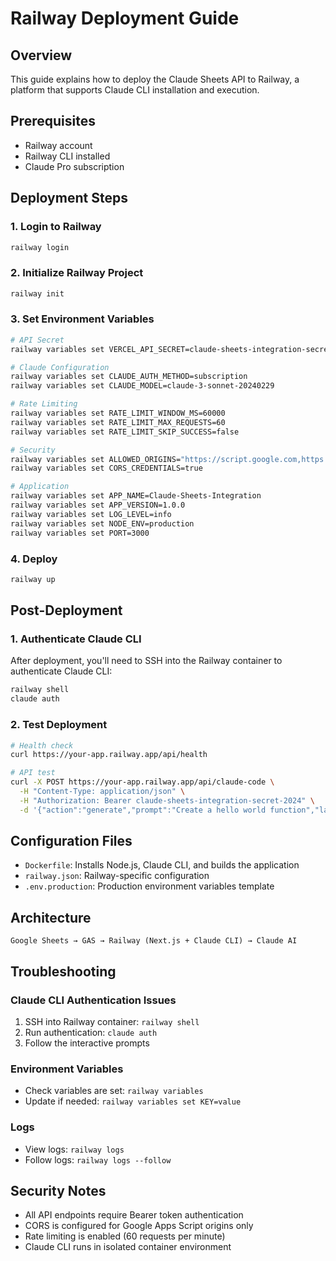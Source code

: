 # Railway Deployment Guide

## Overview
This guide explains how to deploy the Claude Sheets API to Railway, a platform that supports Claude CLI installation and execution.

## Prerequisites
- Railway account
- Railway CLI installed
- Claude Pro subscription

## Deployment Steps

### 1. Login to Railway
```bash
railway login
```

### 2. Initialize Railway Project
```bash
railway init
```

### 3. Set Environment Variables
```bash
# API Secret
railway variables set VERCEL_API_SECRET=claude-sheets-integration-secret-2024

# Claude Configuration
railway variables set CLAUDE_AUTH_METHOD=subscription
railway variables set CLAUDE_MODEL=claude-3-sonnet-20240229

# Rate Limiting
railway variables set RATE_LIMIT_WINDOW_MS=60000
railway variables set RATE_LIMIT_MAX_REQUESTS=60
railway variables set RATE_LIMIT_SKIP_SUCCESS=false

# Security
railway variables set ALLOWED_ORIGINS="https://script.google.com,https://docs.google.com"
railway variables set CORS_CREDENTIALS=true

# Application
railway variables set APP_NAME=Claude-Sheets-Integration
railway variables set APP_VERSION=1.0.0
railway variables set LOG_LEVEL=info
railway variables set NODE_ENV=production
railway variables set PORT=3000
```

### 4. Deploy
```bash
railway up
```

## Post-Deployment

### 1. Authenticate Claude CLI
After deployment, you'll need to SSH into the Railway container to authenticate Claude CLI:

```bash
railway shell
claude auth
```

### 2. Test Deployment
```bash
# Health check
curl https://your-app.railway.app/api/health

# API test
curl -X POST https://your-app.railway.app/api/claude-code \
  -H "Content-Type: application/json" \
  -H "Authorization: Bearer claude-sheets-integration-secret-2024" \
  -d '{"action":"generate","prompt":"Create a hello world function","language":"javascript"}'
```

## Configuration Files

- `Dockerfile`: Installs Node.js, Claude CLI, and builds the application
- `railway.json`: Railway-specific configuration
- `.env.production`: Production environment variables template

## Architecture

```
Google Sheets → GAS → Railway (Next.js + Claude CLI) → Claude AI
```

## Troubleshooting

### Claude CLI Authentication Issues
1. SSH into Railway container: `railway shell`
2. Run authentication: `claude auth`
3. Follow the interactive prompts

### Environment Variables
- Check variables are set: `railway variables`
- Update if needed: `railway variables set KEY=value`

### Logs
- View logs: `railway logs`
- Follow logs: `railway logs --follow`

## Security Notes

- All API endpoints require Bearer token authentication
- CORS is configured for Google Apps Script origins only
- Rate limiting is enabled (60 requests per minute)
- Claude CLI runs in isolated container environment